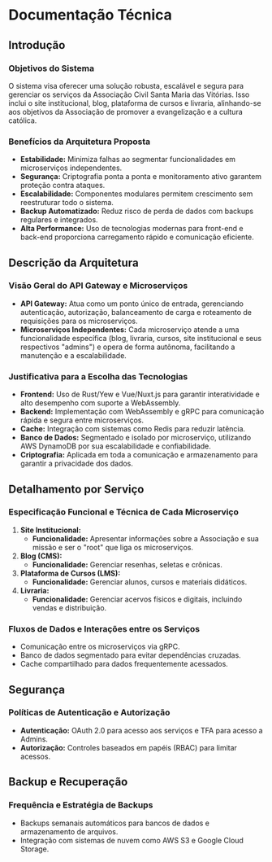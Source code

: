 # Documentação Técnica
## Introdução
### Objetivos do Sistema
O sistema visa oferecer uma solução robusta, escalável e segura para gerenciar os serviços da Associação Civil Santa Maria das Vitórias. Isso inclui o site institucional, blog, plataforma de cursos e livraria, alinhando-se aos objetivos da Associação de promover a evangelização e a cultura católica.

### Benefícios da Arquitetura Proposta
- **Estabilidade:** Minimiza falhas ao segmentar funcionalidades em microserviços independentes.
- **Segurança:** Criptografia ponta a ponta e monitoramento ativo garantem proteção contra ataques.
- **Escalabilidade:** Componentes modulares permitem crescimento sem reestruturar todo o sistema.
- **Backup Automatizado:** Reduz risco de perda de dados com backups regulares e integrados.
- **Alta Performance:** Uso de tecnologias modernas para front-end e back-end proporciona carregamento rápido e comunicação eficiente.

## Descrição da Arquitetura
### Visão Geral do API Gateway e Microserviços
- **API Gateway:** Atua como um ponto único de entrada, gerenciando autenticação, autorização, balanceamento de carga e roteamento de requisições para os microserviços.
- **Microserviços Independentes:** Cada microserviço atende a uma funcionalidade específica (blog, livraria, cursos, site institucional e seus respectivos "admins") e opera de forma autônoma, facilitando a manutenção e a escalabilidade.

### Justificativa para a Escolha das Tecnologias
- **Frontend:** Uso de Rust/Yew e Vue/Nuxt.js para garantir interatividade e alto desempenho com suporte a WebAssembly.
- **Backend:** Implementação com WebAssembly e gRPC para comunicação rápida e segura entre microserviços.
- **Cache:** Integração com sistemas como Redis para reduzir latência.
- **Banco de Dados:** Segmentado e isolado por microserviço, utilizando AWS DynamoDB por sua escalabilidade e confiabilidade.
- **Criptografia:** Aplicada em toda a comunicação e armazenamento para garantir a privacidade dos dados.

## Detalhamento por Serviço
### Especificação Funcional e Técnica de Cada Microserviço
1. **Site Institucional:**
    - **Funcionalidade:** Apresentar informações sobre a Associação e sua missão e ser o "root" que liga os microserviços.
2. **Blog (CMS):**
    - **Funcionalidade:** Gerenciar resenhas, seletas e crônicas.
3. **Plataforma de Cursos (LMS):**
    - **Funcionalidade:** Gerenciar alunos, cursos e materiais didáticos.
4. **Livraria:**
    - **Funcionalidade:** Gerenciar acervos físicos e digitais, incluindo vendas e distribuição.

### Fluxos de Dados e Interações entre os Serviços
- Comunicação entre os microserviços via gRPC.
- Banco de dados segmentado para evitar dependências cruzadas.
- Cache compartilhado para dados frequentemente acessados.

## Segurança
### Políticas de Autenticação e Autorização
- **Autenticação:** OAuth 2.0 para acesso aos serviços e TFA para acesso a Admins.
- **Autorização:** Controles baseados em papéis (RBAC) para limitar acessos.

## Backup e Recuperação
### Frequência e Estratégia de Backups
- Backups semanais automáticos para bancos de dados e armazenamento de arquivos.
- Integração com sistemas de nuvem como AWS S3 e Google Cloud Storage.